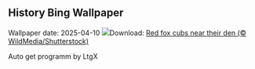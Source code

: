 ## History Bing Wallpaper
Wallpaper date: 2025-04-10
![](https://www.bing.com/th?id=OHR.LittleFoxes_EN-IN0436750405_UHD.jpg&w=1000)Download: [Red fox cubs near their den (© WildMedia/Shutterstock)](https://www.bing.com/th?id=OHR.LittleFoxes_EN-IN0436750405_UHD.jpg)

Auto get programm by LtgX
